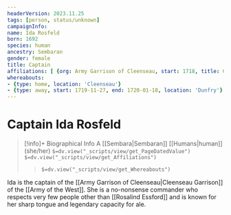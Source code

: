 ```yaml
---
headerVersion: 2023.11.25
tags: [person, status/unknown]
campaignInfo:
name: Ida Rosfeld
born: 1692
species: human
ancestry: Sembaran
gender: female
title: Captain
affiliations: [ {org: Army Garrison of Cleenseau, start: 1718, title: Captain, type: leader } ]
whereabouts:
- {type: home, location: 'Cleenseau'}
- {type: away, start: 1719-11-27, end: 1720-01-18, location: 'Dunfry'}
---
```

# Captain Ida Rosfeld
>[!info]+ Biographical Info
> A [[Sembara|Sembaran]] [[Humans|human]] (she/her)
> `$=dv.view("_scripts/view/get_PageDatedValue")`
> `$=dv.view("_scripts/view/get_Affiliations")`
>> `$=dv.view("_scripts/view/get_Whereabouts")`

Ida is the captain of the [[Army Garrison of Cleenseau|Cleenseau Garrison]] of the [[Army of the West]]. She is a no-nonsense commander who respects very few people other than [[Rosalind Essford]] and is known for her sharp tongue and legendary capacity for ale. 